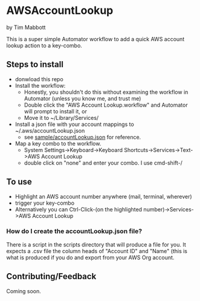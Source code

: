 # AWSAccountLookup

by Tim Mabbott

This is a super simple Automator workflow to add a quick AWS account lookup action to a key-combo.

## Steps to install

- donwload this repo
- Install the workflow:
  - Honestly, you shouldn't do this without examining the workflow in Automator (unless you know me, and trust me)
  - Double click the "AWS Account Lookup.workflow" and Automator will prompt to install it, or
  - Move it to ~/Library/Services/
- Install a json file with your account mappings to ~/.aws/accountLookup.json
  - see [sample/accountLookup.json](sample/accountLookup.json) for reference.
- Map a key combo to the workflow.
  - System Settings->Keyboard->Keyboard Shortcuts->Services->Text->AWS Account Lookup
  - double click on "none" and enter your combo.  I use cmd-shift-/

## To use

- Highlight an AWS account number anywhere (mail, terminal, wherever)
- trigger your key-combo
- Alternatively you can Ctrl-Click-(on the highlighted number)->Services->AWS Account Lookup

### How do I create the accountLookup.json file?

There is a script in the scripts directory that will produce a file for you.  It expects a .csv file the column heads of "Account ID" and "Name" (this is what is produced if you do and export from your AWS Org account.

## Contributing/Feedback

Coming soon.

